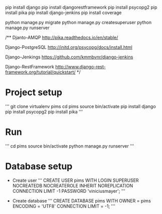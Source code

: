 pip install django
pip install djangorestframework
pip install psycopg2
pip install pika
pip install django-jenkins
pip install coverage

python manage.py migrate
python manage.py createsuperuser
python manage.py runserver

/**
Djanto-AMQP
http://pika.readthedocs.io/en/stable/

Django-PostgreSQL
http://initd.org/psycopg/docs/install.html

Django-Jenkings
https://github.com/kmmbvnr/django-jenkins

Django-RestFramework
http://www.django-rest-framework.org/tutorial/quickstart/
*/

# Project setup
'''
	git clone <url>
	virtualenv pims
	cd pims
	source bin/activate
	pip install django
	pip install psycopg2
	pip install pika
'''

# Run
'''
	cd pims
	source bin/activate
	python manage.py runserver
'''

# Database setup
* Create user
'''
CREATE USER pims WITH
	LOGIN
	SUPERUSER
	NOCREATEDB
	NOCREATEROLE
	INHERIT
	NOREPLICATION
	CONNECTION LIMIT -1
	PASSWORD 'viniciusmayer';
'''

* Create database
'''
CREATE DATABASE pims
    WITH 
    OWNER = pims
    ENCODING = 'UTF8'
    CONNECTION LIMIT = -1;
'''